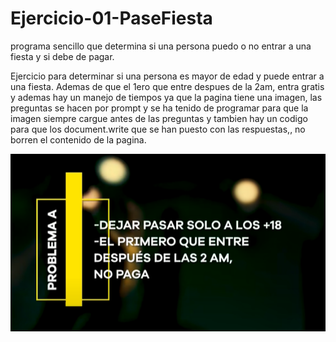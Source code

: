 # Ejercicio-01-PaseFiesta
programa sencillo que determina si una persona puedo o no entrar a una fiesta y si debe de pagar.

Ejercicio para determinar si una persona es mayor de edad y puede entrar a una fiesta. Ademas de que el 1ero que entre despues de la 2am, entra gratis y ademas hay un manejo de tiempos ya que la pagina tiene una imagen, las preguntas se hacen por prompt y se ha tenido de programar para que la imagen siempre cargue antes de las preguntas y tambien hay un codigo para que los document.write que se han puesto con las respuestas,, no borren el contenido de la pagina.

<img src="problema02.png" alight= "center"></img>
